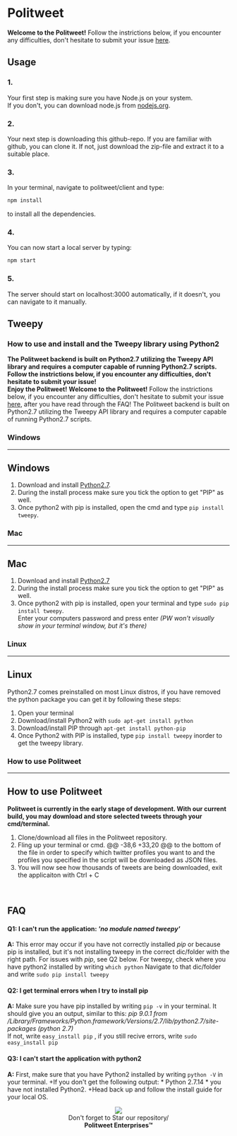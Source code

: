 # Politweet #
<strong> Welcome to the Politweet!</strong> Follow the instrictions below, if you encounter any difficulties, don't hesitate to submit your issue [here](https://github.com/femosc2/politweet/issues).
<br>

## Usage ##
### 1.
Your first step is making sure you have Node.js on your system.<br>If you don't, you can download node.js from [nodejs.org](https://nodejs.org/en/).

### 2.
Your next step is downloading this github-repo. If you are familiar with github, you can clone it. If not, just download the zip-file and extract it to a suitable place.

### 3.
In your terminal, navigate to politweet/client and type:
```bash
npm install
```
to install all the dependencies.

### 4.
You can now start a local server by typing:
```bash
npm start
```

### 5.
The server should start on localhost:3000 automatically, if it doesn't, you can navigate to it manually.


## Tweepy
### How to use and install and the Tweepy library using Python2 <br>
<strong>The Politweet backend is built on Python2.7 utilizing the Tweepy API library and requires a computer capable of running Python2.7 scripts. Follow the instrictions below, if you encounter any difficulties, don't hesitate to submit your issue! <br> Enjoy the Politweet!</strong>
<strong> Welcome to the Politweet!</strong> Follow the instrictions below, if you encounter any difficulties, don't hesitate to submit your issue [here](https://github.com/femosc2/politweet/issues), after you have read through the FAQ! The Politweet backend is built on Python2.7 utilizing the Tweepy API library and requires a computer capable of running Python2.7 scripts.
<br>

### Windows ###
--------------
## Windows ##
1. Download and install [Python2.7](https://www.python.org/downloads/release/python-2714/).
2. During the install process make sure you tick the option to get "PIP" as well.
3. Once python2 with pip is installed, open the cmd and type ```pip install tweepy```.

### Mac ###
--------------
## Mac ##
1. Download and install [Python2.7](https://www.python.org/downloads/release/python-2714/)
2. During the install process make sure you tick the option to get "PIP" as well.
3. Once python2 with pip is installed, open your terminal and type
```sudo pip install tweepy```.
<br>Enter your computers password and press enter <em>(PW won't visually show in your terminal window, but it's there)</em>

### Linux ###
--------------
## Linux ##
Python2.7 comes preinstalled on most Linux distros, if you have removed the python package you can get it by following these steps:
1. Open your terminal
2. Download/install Python2 with ```sudo apt-get install python```
2. Download/install PIP through ```apt-get install python-pip```
3. Once Python2 with PIP is installed, type ```pip install tweepy``` inorder to get the tweepy library.

### How to use Politweet ###
-------------
## How to use Politweet ##
<strong>Politweet is currently in the early stage of development. With our current build, you may download and store selected tweets through your cmd/terminal.</strong>
1. Clone/download all files in the Politweet repository.
2. Fling up your terminal or cmd.
@@ -38,6 +33,20 @@ to the bottom of the file in order to specify which twitter profiles you want to
and the profiles you specified in the script will be downloaded as JSON files.
6. You will now see how thousands of tweets are being downloaded, exit the applicaiton with Ctrl + C
<br>

## FAQ ##

#### Q1: I can't run the application: *'no module named tweepy'* ####
<strong>A:</strong>  This error may occur if you have not correctly installed *pip* or because pip is installed, but it's not installing tweepy in the correct dic/folder with the right path. For issues with *pip*, see Q2 below. For tweepy, check where you have python2 installed by writing ```which python``` Navigate to that dic/folder and write ```sudo pip install tweepy```

#### Q2: I get terminal errors when I try to install pip ####
<strong>A:</strong>  Make sure you have pip installed by writing ```pip -v``` in your terminal. It should give you an output, similar to this: *pip 9.0.1 from /Library/Frameworks/Python.framework/Versions/2.7/lib/python2.7/site-packages (python 2.7)*<br> If not, write ```easy_install pip``` , if you still recive errors, write ```sudo easy_install pip```

#### Q3: I can't start the application with python2 ####
<strong>A:</strong> First, make sure that you have Python2 installed by writing ```python -V``` in your terminal.
+If you don't get the following output: * Python 2.7.14 * you have not installed Python2.
+Head back up and follow the install guide for your local OS.

<p align="center">
  <img src="https://thumbs.gfycat.com/HorribleNeglectedGrassspider-size_restricted.gif"><br>
  Don't forget to Star our repository/ <br>
  <strong>Politweet Enterprises™</strong>
</p>
